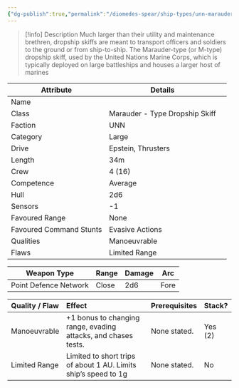 ```yaml
---
{"dg-publish":true,"permalink":"/diomedes-spear/ship-types/unn-marauder-type-dropship-skiff/"}
---
```


> [!info] Description
> Much larger than their utility and maintenance brethren, dropship skiffs are meant to transport officers and soldiers to the ground or from ship-to-ship. The Marauder-type (or M-type) dropship skiff, used by the United Nations Marine Corps, which is typically deployed on large battleships and houses a larger host of marines

| Attribute               | Details                        |     |
| ----------------------- | ------------------------------ | --- |
| Name                    |                                |     |
| Class                   | Marauder - Type Dropship Skiff |     |
| Faction                 | UNN                            |     |
| Category                | Large                          |     |
| Drive                   | Epstein, Thrusters             |     |
| Length                  | 34m                            |     |
| Crew                    | 4 (16)                         |     |
| Competence              | Average                        |     |
| Hull                    | 2d6                            |     |
| Sensors                 | -1                             |     |
| Favoured Range          | None                           |     |
| Favoured Command Stunts | Evasive Actions                |     |
| Qualities               | Manoeuvrable                   |     |
| Flaws                   | Limited Range                  |     |

| Weapon Type           | Range  | Damage | Arc  |
| --------------------- | ------ | ------ | ---- |
| Point Defence Network | Close  | 2d6    | Fore |

| Quality / Flaw | Effect                                                          | Prerequisites | Stack?  |
| :------------- | :-------------------------------------------------------------- | :------------ | :------ |
| Manoeuvrable   | +1 bonus to changing range, evading attacks, and chases tests.  | None stated.  | Yes (2) |
| Limited Range  | Limited to short trips of about 1 AU. Limits ship’s speed to 1g | None stated.  | No      |